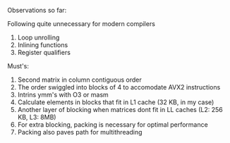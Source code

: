 Observations so far:

Following quite unnecessary for modern compilers
1. Loop unrolling 
2. Inlining functions
3. Register qualifiers

Must's:
1. Second matrix in column contiguous order
2. The order swiggled into blocks of 4 to accomodate AVX2 instructions
3. Intrins ymm's with O3 or masm
4. Calculate elements in blocks that fit in L1 cache (32 KB, in my case)
5. Another layer of blocking when matrices dont fit in LL caches (L2: 256 KB, L3: 8MB)
6. For extra blocking, packing is necessary for optimal performance
7. Packing also paves path for multithreading
